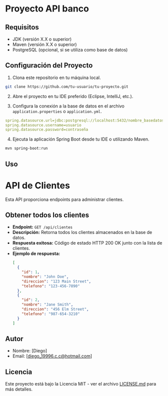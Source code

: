 # Proyecto API banco 

## Requisitos

- JDK (versión X.X o superior)
- Maven (versión X.X o superior)
- PostgreSQL (opcional, si se utiliza como base de datos)

## Configuración del Proyecto

1. Clona este repositorio en tu máquina local.

```bash
git clone https://github.com/tu-usuario/tu-proyecto.git
```

2. Abre el proyecto en tu IDE preferido (Eclipse, IntelliJ, etc.).

3. Configura la conexión a la base de datos en el archivo `application.properties` o `application.yml`.

```yaml
spring.datasource.url=jdbc:postgresql://localhost:5432/nombre_basedatos
spring.datasource.username=usuario
spring.datasource.password=contraseña
```

4. Ejecuta la aplicación Spring Boot desde tu IDE o utilizando Maven.

```bash
mvn spring-boot:run
```

## Uso

# API de Clientes

Esta API proporciona endpoints para administrar clientes.

## Obtener todos los clientes

- **Endpoint:** `GET /api/clientes`
- **Descripción:** Retorna todos los clientes almacenados en la base de datos.
- **Respuesta exitosa:** Código de estado HTTP 200 OK junto con la lista de clientes.
- **Ejemplo de respuesta:**
  ```json
  [
    {
      "id": 1,
      "nombre": "John Doe",
      "direccion": "123 Main Street",
      "telefono": "123-456-7890"
    },
    {
      "id": 2,
      "nombre": "Jane Smith",
      "direccion": "456 Elm Street",
      "telefono": "987-654-3210"
    }
  ]
## 

## Autor

- Nombre: [Diego]
- Email: [diego_19996.c.c@hotmail.com]

## Licencia

Este proyecto está bajo la Licencia MIT - ver el archivo [LICENSE.md](LICENSE.md) para más detalles.
